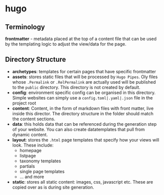 # hugo

## Terminology

**frontmatter** - metadata placed at the top of a content file that can be used by the templating logic to adjust the view/data for the page.

## Directory Structure

- **archetypes**: templates for certain pages that have specific frontmatter
- **assets**: stores static files that will be processed by `Hugo Pipes`. Oly files whose `.Permalink` or `.RelPermalink` are actually used will be published to the `public` directory. This directory is not created by default.
- **config**: environment specific config can be organised in this directory. Simple websites can simply use a `config.toml|.yaml|.json` file in the project root
- **content**: Content, in the form of markdown files with front matter, live inside this director. The directory structure in the folder should match the content sections.
- **data**: this holds data that can be referenced during the generation step of your website. You can also create datatemplates that pull from dynamic content.
- **layout**: stores the `.html` page templates that specify how your views will look. These include:
  - homepage
  - listpage
  - taxonomy templates
  - partials
  - single page templates
  - ... and more
- **static**: stores all static content: images, css, javascript etc. These are copied over as is during site generation.

